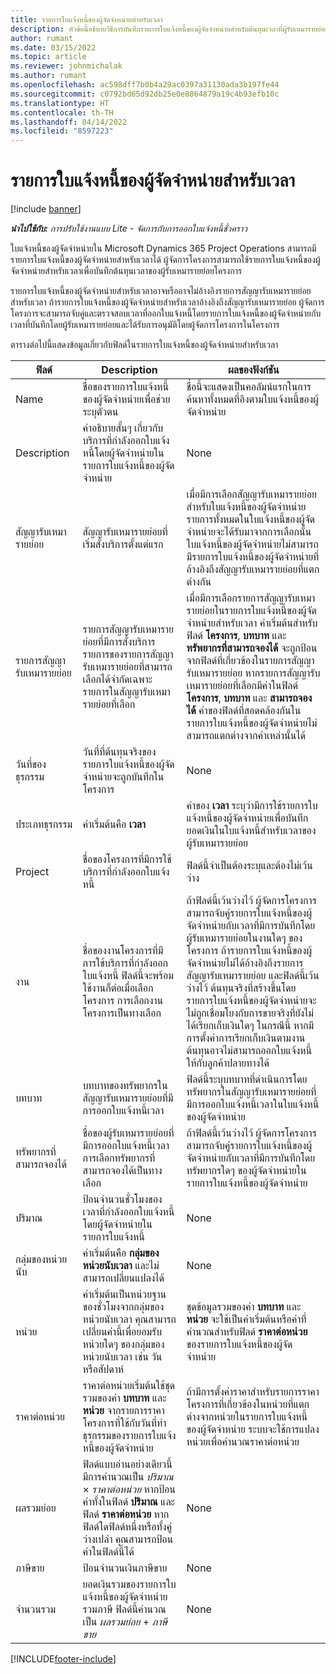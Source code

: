 ```yaml
---
title: รายการใบแจ้งหนี้ของผู้จัดจำหน่ายสำหรับเวลา
description: หัวข้อนี้อธิบายวิธีการบันทึกรายการใบแจ้งหนี้ของผู้จัดจำหน่ายสำหรับต้นทุนเวลาที่ผู้รับเหมารายย่อยระบุข้อมูล
author: rumant
ms.date: 03/15/2022
ms.topic: article
ms.reviewer: johnmichalak
ms.author: rumant
ms.openlocfilehash: ac598dff7b0b4a29ac0397a31130ada3b197fe44
ms.sourcegitcommit: c0792bd65d92db25e0e8864879a19c4b93efb10c
ms.translationtype: HT
ms.contentlocale: th-TH
ms.lasthandoff: 04/14/2022
ms.locfileid: "8597223"
---
```

# <a name="vendor-invoice-lines-for-time"></a>รายการใบแจ้งหนี้ของผู้จัดจำหน่ายสำหรับเวลา

[!include [banner](../../includes/dataverse-preview.md)]

_**นำไปใช้กับ:** การปรับใช้งานแบบ Lite - จัดการกับการออกใบแจ้งหนี้ชั่วคราว_

ใบแจ้งหนี้ของผู้จัดจำหน่ายใน Microsoft Dynamics 365 Project Operations สามารถมีรายการใบแจ้งหนี้ของผู้จัดจำหน่ายสำหรับเวลาได้ ผู้จัดการโครงการสามารถใช้รายการใบแจ้งหนี้ของผู้จัดจำหน่ายสำหรับเวลาเพื่อบันทึกต้นทุนเวลาของผู้รับเหมารายย่อยโครงการ

รายการใบแจ้งหนี้ของผู้จัดจำหน่ายสำหรับเวลาอาจหรืออาจไม่อ้างอิงรายการสัญญารับเหมารายย่อยสำหรับเวลา ถ้ารายการใบแจ้งหนี้ของผู้จัดจำหน่ายสำหรับเวลาอ้างอิงถึงสัญญารับเหมารายย่อย ผู้จัดการโครงการจะสามารถจับคู่และตรวจสอบเวลาที่ออกใบแจ้งหนี้โดยรายการใบแจ้งหนี้ของผู้จัดจำหน่ายกับเวลาที่บันทึกโดยผู้รับเหมารายย่อยและได้รับการอนุมัติโดยผู้จัดการโครงการในโครงการ

ตารางต่อไปนี้แสดงข้อมูลเกี่ยวกับฟิลด์ในรายการใบแจ้งหนี้ของผู้จัดจำหน่ายสำหรับเวลา

| ฟิลด์ | Description | ผลของฟังก์ชัน |
| --- | --- | --- |
| Name | ชื่อของรายการใบแจ้งหนี้ของผู้จัดจำหน่ายเพื่อช่วยระบุตัวตน | ชื่อนี้จะแสดงเป็นคอลัมน์แรกในการค้นหาทั้งหมดที่อิงตามใบแจ้งหนี้ของผู้จัดจำหน่าย |
| Description | คำอธิบายสั้นๆ เกี่ยวกับบริการที่กำลังออกใบแจ้งหนี้โดยผู้จัดจำหน่ายในรายการใบแจ้งหนี้ของผู้จัดจำหน่าย | None |
| สัญญารับเหมารายย่อย | สัญญารับเหมารายย่อยที่เริ่มสั่งบริการตั้งแต่แรก | เมื่อมีการเลือกสัญญารับเหมารายย่อยสำหรับใบแจ้งหนี้ของผู้จัดจำหน่าย รายการทั้งหมดในใบแจ้งหนี้ของผู้จัดจำหน่ายจะได้รับมาจากการเลือกนั้น ใบแจ้งหนี้ของผู้จัดจำหน่ายไม่สามารถมีรายการใบแจ้งหนี้ของผู้จัดจำหน่ายที่อ้างอิงถึงสัญญารับเหมารายย่อยที่แตกต่างกัน |
| รายการสัญญารับเหมารายย่อย | รายการสัญญารับเหมารายย่อยที่มีการสั่งบริการ รายการของรายการสัญญารับเหมารายย่อยที่สามารถเลือกได้จำกัดเฉพาะรายการในสัญญารับเหมารายย่อยที่เลือก | เมื่อมีการเลือกรายการสัญญารับเหมารายย่อยในรายการใบแจ้งหนี้ของผู้จัดจำหน่ายสำหรับเวลา ค่าเริ่มต้นสำหรับฟิลด์ **โครงการ**, **บทบาท** และ **ทรัพยากรที่สามารถจองได้** จะถูกป้อนจากฟิลด์ที่เกี่ยวข้องในรายการสัญญารับเหมารายย่อย หากรายการสัญญารับเหมารายย่อยที่เลือกมีค่าในฟิลด์ **โครงการ**, **บทบาท** และ **สามารถจองได้** ค่าของฟิลด์ที่สอดคล้องกันในรายการใบแจ้งหนี้ของผู้จัดจำหน่ายไม่สามารถแตกต่างจากค่าเหล่านั้นได้ |
| วันที่ของธุรกรรม | วันที่ที่ต้นทุนจริงของรายการใบแจ้งหนี้ของผู้จัดจำหน่ายจะถูกบันทึกในโครงการ | None |
| ประเภทธุรกรรม | ค่าเริ่มต้นคือ **เวลา** | ค่าของ **เวลา** ระบุว่ามีการใช้รายการใบแจ้งหนี้ของผู้จัดจำหน่ายเพื่อบันทึกยอดเงินในใบแจ้งหนี้สำหรับเวลาของผู้รับเหมารายย่อย |
| Project | ชื่อของโครงการที่มีการใช้บริการที่กำลังออกใบแจ้งหนี้ | ฟิลด์นี้จำเป็นต้องระบุและต้องไม่เว้นว่าง |
| งาน | ชื่อของงานโครงการที่มีการใช้บริการที่กำลังออกใบแจ้งหนี้ ฟิลด์นี้จะพร้อมใช้งานก็ต่อเมื่อเลือกโครงการ การเลือกงานโครงการเป็นทางเลือก | ถ้าฟิลด์นี้เว้นว่างไว้ ผู้จัดการโครงการสามารถจับคู่รายการใบแจ้งหนี้ของผู้จัดจำหน่ายกับเวลาที่มีการบันทึกโดยผู้รับเหมารายย่อยในงานใดๆ ของโครงการ ถ้ารายการใบแจ้งหนี้ของผู้จัดจำหน่ายไม่ได้อ้างอิงถึงรายการสัญญารับเหมารายย่อย และฟิลด์นี้เว้นว่างไว้ ต้นทุนจริงที่สร้างขึ้นโดยรายการใบแจ้งหนี้ของผู้จัดจำหน่ายจะไม่ถูกเชื่อมโยงกับการขายจริงที่ยังไม่ได้เรียกเก็บเงินใดๆ ในกรณีนี้ หากมีการตั้งค่าการเรียกเก็บเงินตามงาน ต้นทุนอาจไม่สามารถออกใบแจ้งหนี้ให้กับลูกค้าปลายทางได้ |
| บทบาท | บทบาทของทรัพยากรในสัญญารับเหมารายย่อยที่มีการออกใบแจ้งหนี้เวลา | ฟิลด์นี้ระบุบทบาทที่ดำเนินการโดยทรัพยากรในสัญญารับเหมารายย่อยที่มีการออกใบแจ้งหนี้เวลาในใบแจ้งหนี้ของผู้จัดจำหน่าย |
| ทรัพยากรที่สามารถจองได้ | ชื่อของผู้รับเหมารายย่อยที่มีการออกใบแจ้งหนี้เวลา การเลือกทรัพยากรที่สามารถจองได้เป็นทางเลือก | ถ้าฟิลด์นี้เว้นว่างไว้ ผู้จัดการโครงการสามารถจับคู่รายการใบแจ้งหนี้ของผู้จัดจำหน่ายกับเวลาที่มีการบันทึกโดยทรัพยากรใดๆ ของผู้จัดจำหน่ายในรายการใบแจ้งหนี้ของผู้จัดจำหน่าย |
| ปริมาณ | ป้อนจำนวนชั่วโมงของเวลาที่กำลังออกใบแจ้งหนี้โดยผู้จัดจำหน่ายในรายการใบแจ้งหนี้ |None |
| กลุ่มของหน่วยนับ | ค่าเริ่มต้นคือ **กลุ่มของหน่วยนับเวลา** และไม่สามารถเปลี่ยนแปลงได้ | None |
| หน่วย | ค่าเริ่มต้นเป็นหน่วยฐานของชั่วโมงจากกลุ่มของหน่วยนับเวลา คุณสามารถเปลี่ยนค่านี้เพื่อยอมรับหน่วยใดๆ ของกลุ่มของหน่วยนับเวลา เช่น วันหรือสัปดาห์ | ชุดข้อมูลรวมของค่า **บทบาท** และ **หน่วย** จะใช้เป็นค่าเริ่มต้นหรือค่าที่คำนวณสำหรับฟิลด์ **ราคาต่อหน่วย** ของรายการใบแจ้งหนี้ของผู้จัดจำหน่าย |
| ราคาต่อหน่วย | ราคาต่อหน่วยเริ่มต้นใช้ชุดรวมของค่า **บทบาท** และ **หน่วย** จากรายการราคาโครงการที่ใช้กับวันที่ทำธุรกรรมของรายการใบแจ้งหนี้ของผู้จัดจำหน่าย | ถ้ามีการตั้งค่าราคาสำหรับรายการราคาโครงการที่เกี่ยวข้องในหน่วยที่แตกต่างจากหน่วยในรายการใบแจ้งหนี้ของผู้จัดจำหน่าย ระบบจะใช้การแปลงหน่วยเพื่อคำนวณราคาต่อหน่วย |
| ผลรวมย่อย | ฟิลด์แบบอ่านอย่างเดียวนี้มีการคำนวณเป็น *ปริมาณ* &times; *ราคาต่อหน่วย*  หากป้อนค่าทั้งในฟิลด์ **ปริมาณ** และฟิลด์ **ราคาต่อหน่วย** หากฟิลด์ใดฟิลด์หนึ่งหรือทั้งคู่ว่างเปล่า คุณสามารถป้อนค่าในฟิลด์นี้ได้ | None |
| ภาษีขาย | ป้อนจำนวนเงินภาษีขาย | None |
| จำนวนรวม | ยอดเงินรวมของรายการใบแจ้งหนี้ของผู้จัดจำหน่าย รวมภาษี ฟิลด์นี้คำนวณเป็น *ผลรวมย่อย* + *ภาษีขาย* | None |

[!INCLUDE[footer-include](../../includes/footer-banner.md)]
